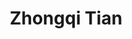 ---
layout: page
title: Zhongqi Tian
description: PhD
# img: assets/img/bio-photo.jpg
redirect:
importance: 1 
category: alumni
---